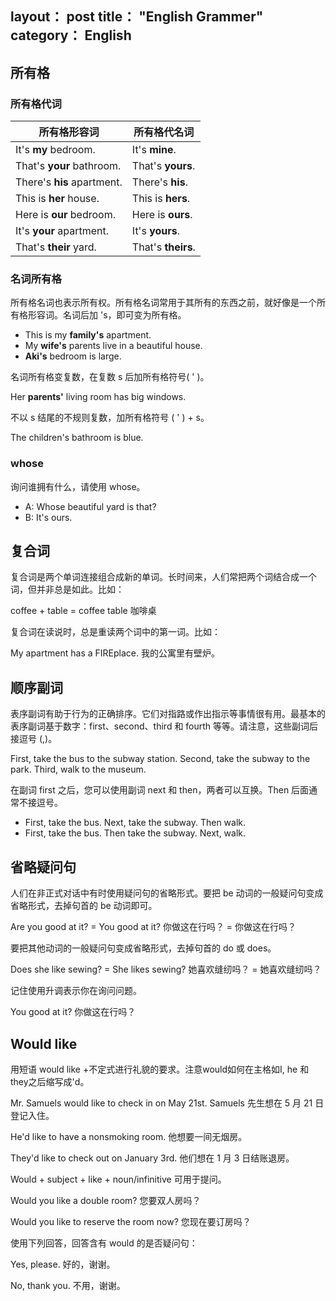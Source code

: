 layout： post
title： "English Grammer"
category： English
---

## 所有格

### 所有格代词

所有格形容词 | 所有格代名词
-----------------|-----------
It's __my__ bedroom. | It's __mine__.
That's __your__ bathroom. | That's __yours__.
There's __his__ apartment. | There's __his__.
This is __her__ house. | This is __hers__.
Here is __our__ bedroom. | Here is __ours__.
It's __your__ apartment. | It's __yours__.
That's __their__ yard. | That's __theirs__.

### 名词所有格

所有格名词也表示所有权。所有格名词常用于其所有的东西之前，就好像是一个所有格形容词。名词后加 's，即可变为所有格。

- This is my __family's__ apartment.
- My __wife's__ parents live in a beautiful house.
- __Aki's__ bedroom is large.

名词所有格变复数，在复数 s 后加所有格符号( ' )。

Her __parents'__ living room has big windows.  

不以 s 结尾的不规则复数，加所有格符号 ( ' ) + s。

The children's bathroom is blue.

### whose

询问谁拥有什么，请使用 whose。

- A: Whose beautiful yard is that?
- B: It's ours.

## 复合词

复合词是两个单词连接组合成新的单词。长时间来，人们常把两个词结合成一个词，但并非总是如此。比如：

coffee + table = coffee table   咖啡桌

复合词在读说时，总是重读两个词中的第一词。比如：

My apartment has a FIREplace.   我的公寓里有壁炉。

## 顺序副词

表序副词有助于行为的正确排序。它们对指路或作出指示等事情很有用。最基本的表序副词基于数字：first、second、third 和 fourth 等等。请注意，这些副词后接逗号 (,)。

First, take the bus to the subway station. Second, take the subway to the park. Third, walk to the museum.

在副词 first 之后，您可以使用副词 next 和 then，两者可以互换。Then 后面通常不接逗号。

- First, take the bus. Next, take the subway. Then walk.
- First, take the bus. Then take the subway. Next, walk.

## 省略疑问句

人们在非正式对话中有时使用疑问句的省略形式。要把 be 动词的一般疑问句变成省略形式，去掉句首的 be 动词即可。
         
Are you good at it?  =  You good at it? 你做这在行吗？ = 你做这在行吗？
         
要把其他动词的一般疑问句变成省略形式，去掉句首的 do 或 does。
         
Does she like sewing?  =  She likes sewing? 她喜欢缝纫吗？ = 她喜欢缝纫吗？
         
记住使用升调表示你在询问问题。
         
You good at it? 你做这在行吗？

## Would like

用短语 would like +不定式进行礼貌的要求。注意would如何在主格如I, he 和 they之后缩写成'd。
 
Mr. Samuels would like to check in on May 21st. Samuels 先生想在 5 月 21 日登记入住。

He'd like to have a nonsmoking room.    他想要一间无烟房。

They'd like to check out on January 3rd.    他们想在 1 月 3 日结账退房。

Would + subject + like + noun/infinitive 可用于提问。
 
Would you like a double room?   您要双人房吗？

Would you like to reserve the room now? 您现在要订房吗？

使用下列回答，回答含有 would 的是否疑问句：
 
Yes, please.    好的，谢谢。

No, thank you.  不用，谢谢。
